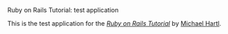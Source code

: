 Ruby on Rails Tutorial: test application

This is the test application for the
[*Ruby on Rails Tutorial*](http://railstutorial.org/)
by [Michael Hartl](http://michaelhartl.com/).